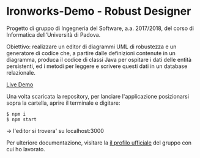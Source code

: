 # Ironworks-Demo - Robust Designer

Progetto di gruppo di Ingegneria del Software, a.a. 2017/2018, del corso di Informatica dell'Università di Padova.

Obiettivo: realizzare un editor di diagrammi UML di robustezza e un generatore di codice che, a partire dalle definizioni contenute in un diagramma, produca il codice di classi Java per ospitare i dati delle entità persistenti, ed i metodi per leggere e scrivere questi dati in un database relazionale. 

[Live Demo](https://jurassicswe.github.io/Ironworks-App/public/)

Una volta scaricata la repository, per lanciare l'applicazione posizionarsi sopra la cartella, aprire il terminale e digitare:

    $ npm i
    $ npm start

-> l'editor si trovera' su localhost:3000

Per ulteriore documentazione, visitare la [il profilo ufficiale](https://github.com/JurassicSWE/) del gruppo con cui ho lavorato.
